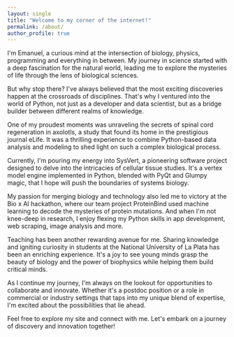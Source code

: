```yaml
---
layout: single
title: "Welcome to my corner of the internet!"
permalink: /about/
author_profile: true
---
```


I'm Emanuel, a curious mind at the intersection of biology, physics, programming and everything in between. My journey in science started with a deep fascination for the natural world, leading me to explore the mysteries of life through the lens of biological sciences.

But why stop there? I've always believed that the most exciting discoveries happen at the crossroads of disciplines. That's why I ventured into the world of Python, not just as a developer and data scientist, but as a bridge builder between different realms of knowledge.

One of my proudest moments was unraveling the secrets of spinal cord regeneration in axolotls, a study that found its home in the prestigious journal eLife. It was a thrilling experience to combine Python-based data analysis and modeling to shed light on such a complex biological process.

Currently, I'm pouring my energy into SysVert, a pioneering software project designed to delve into the intricacies of cellular tissue studies. It's a vertex model engine implemented in Python, blended with PyQt and Glumpy magic, that I hope will push the boundaries of systems biology.

My passion for merging biology and technology also led me to victory at the Bio x AI hackathon, where our team project ProteinBind used machine learning to decode the mysteries of protein mutations. And when I'm not knee-deep in research, I enjoy flexing my Python skills in app development, web scraping, image analysis and more.

Teaching has been another rewarding avenue for me. Sharing knowledge and igniting curiosity in students at the National University of La Plata has been an enriching experience. It's a joy to see young minds grasp the beauty of biology and the power of biophysics while helping them build critical minds.

As I continue my journey, I'm always on the lookout for opportunities to collaborate and innovate. Whether it's a postdoc position or a role in commercial or industry settings that taps into my unique blend of expertise, I'm excited about the possibilities that lie ahead.

Feel free to explore my site and connect with me. Let's embark on a journey of discovery and innovation together!